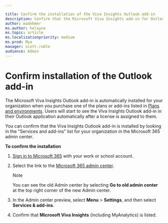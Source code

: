 ```yaml
---

title: Confirm the installation of the Viva Insights Outlook add-in
description: Confirm that the Microsoft Viva Insights add-in for Outlook is installed
author: madehmer
ms.author: helayne
ms.topic: article
ms.localizationpriority: medium 
ms.prod: Mya
manager: scott.ruble
audience: Admin
---
```


# Confirm installation of the Outlook add-in

The Microsoft Viva Insights Outlook add-in is automatically installed for your organization when you purchase one of the plans or add-ins listed in [Plans and environments](../overview/plans-environments.md). Users will start to see the Viva Insights Outlook add-in in their Outlook application automatically after a license is assigned to them.

You can confirm that the Viva Insights Outlook add-in is installed by looking in the "Services and add-ins" list for your organization in the Microsoft 365 admin center.

**To confirm the installation**

1. [Sign in to Microsoft 365](https://support.microsoft.com/office/where-to-sign-into-microsoft-365-for-business-e9eb7d51-5430-4929-91ab-6157c5a050b4) with your work or school account.
2. Select the link to the [Microsoft 365 admin center](https://aka.ms/admincenter).

   >[!Note]
   >You can see the old Admin center by selecting **Go to old admin center** at the top right corner of the new Admin center.

3. In the Admin center preview, select **Menu** > **Settings**, and then select **Services & add-ins**.
4. Confirm that **Microsoft Viva Insights** (including MyAnalytics) is listed.
